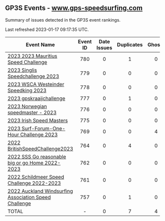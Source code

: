 ## GP3S Events - www.gps-speedsurfing.com

Summary of issues detected in the GP3S event rankings.

Last refreshed 2023-01-17 09:17:35 UTC.

| Event Name | Event ID | Date Issues | Duplicates | Ghosts | Missing | Incorrect | Actions |
| ---------- | :------: | :---------: | :--------: | :----: | :-----: | :-------: | :-----: |
| [2023 2023 Mauritius Speed Challenge](780.md) | 780 | 0 | 1 | 0 | 0 | 0 | 1 |
| [2023 Singlis Speedchallenge 2023](779.md) | 779 | 0 | 0 | 0 | 0 | 0 | 0 |
| [2023 WSCA Westeinder Speedking 2023](778.md) | 778 | 0 | 0 | 0 | 0 | 0 | 0 |
| [2023 gpskraaijchallenge](777.md) | 777 | 0 | 1 | 0 | 0 | 0 | 1 |
| [2023 Norwegian speedmaster - 2023](776.md) | 776 | 0 | 0 | 0 | 0 | 0 | 0 |
| [2023 Irish Speed Masters](775.md) | 775 | 0 | 0 | 0 | 0 | 0 | 0 |
| [2023 Surf-Forum-One-Hour Challenge 2023](769.md) | 769 | 0 | 0 | 4 | 0 | 0 | 1 |
| [2022 BritishSpeedChallenge2023](764.md) | 764 | 0 | 4 | 0 | 5 | 0 | 4 |
| [2022 SSS Go reasonable big or go Home 2022-2023](762.md) | 762 | 0 | 0 | 0 | 0 | 0 | 0 |
| [2022 Schildmeer Speed Challenge 2022-2023](761.md) | 761 | 0 | 0 | 0 | 0 | 0 | 0 |
| [2022 Auckland Windsurfing Association Speed Challenge](757.md) | 757 | 0 | 1 | 0 | 0 | 0 | 1 |
| TOTAL | - | 0 | 7 | 4 | 5 | 0 | 8 |

